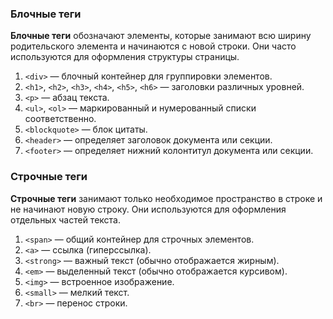 ### Блочные теги
**Блочные теги** обозначают элементы, которые занимают всю ширину родительского элемента и начинаются с новой строки. Они часто используются для оформления структуры страницы.

1. `<div>` — блочный контейнер для группировки элементов.
2. `<h1>`, `<h2>`, `<h3>`, `<h4>`, `<h5>`, `<h6>` — заголовки различных уровней.
3. `<p>` — абзац текста.
4. `<ul>`, `<ol>` — маркированный и нумерованный списки соответственно.
5. `<blockquote>` — блок цитаты.
6. `<header>` — определяет заголовок документа или секции.
7. `<footer>` — определяет нижний колонтитул документа или секции.

### Строчные теги
**Строчные теги** занимают только необходимое пространство в строке и не начинают новую строку. Они используются для оформления отдельных частей текста.

1. `<span>` — общий контейнер для строчных элементов.
2. `<a>` — ссылка (гиперссылка).
3. `<strong>` — важный текст (обычно отображается жирным).
4. `<em>` — выделенный текст (обычно отображается курсивом).
5. `<img>` — встроенное изображение.
6. `<small>` — мелкий текст.
7. `<br>` — перенос строки.